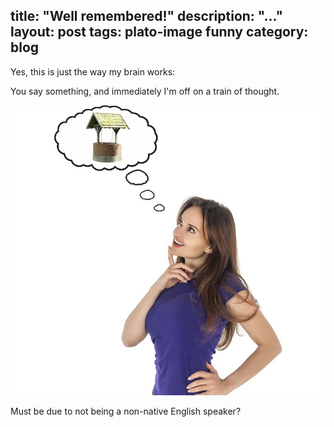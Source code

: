 title: "Well remembered!"
description: "..."
layout: post
tags: plato-image funny
category: blog
---

Yes, this is just the way my brain works:

You say something, and immediately I'm off on a train of thought.

![well remembered!](/assets/posts/2017-09-29-well-remembered/wellremembered.jpg)

Must be due to not being a non-native English speaker?
